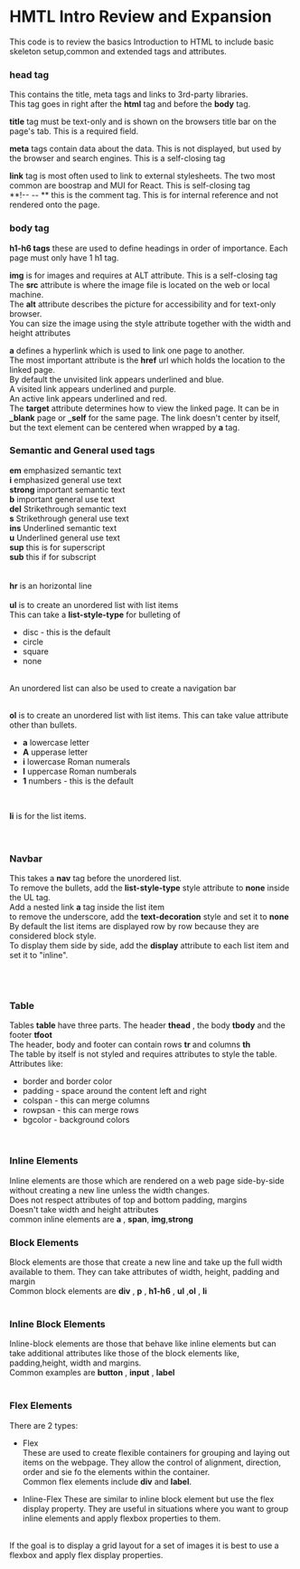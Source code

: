 # HMTL Intro Review and Expansion
This code is to review the basics Introduction to HTML to include basic skeleton setup,common and extended tags and attributes.<br>

### head tag
This contains the title, meta tags and links to 3rd-party libraries. <br/>
This tag goes in right after the **html** tag and before the **body** tag. <br/>

**title** tag must be text-only and is shown on the browsers title bar on the page's tab. This is a required field.<br/>

**meta** tags contain data about the data. This is not displayed, but used by the browser and search engines. This is a self-closing tag<br/>

**link** tag is most often used to link to external stylesheets. The two most common are boostrap and MUI for React. This is self-closing tag<br/>
**!-- -- ** this is the comment tag. This is for internal reference and not rendered onto the page. 

### body tag
**h1-h6 tags** these are used to define headings in order of importance. Each page must only have 1 h1 tag.<br/>

**img** is for images and requires at ALT attribute. This is a self-closing tag<br/>
The **src** attribute is where the image file is located on the web or local machine.<br/>
The **alt** attribute describes the picture for accessibility and for text-only browser.<br/>
You can size the image using the style attribute together with the width and height attributes<br/>

**a** defines a hyperlink which is used to link one page to another.<br/>
The most important attribute is the **href** url which holds the location to the linked page. <br/>
By default the unvisited link appears underlined and blue. <br/>
A visited link appears underlined and purple.<br/>
An active link appears underlined and red.<br/>
The **target** attribute determines how to view the linked page. It can be in **_blank** page or **_self** for the same page. 
The link doesn't center by itself, but the text element can be centered when wrapped by **a** tag. <br/>

### Semantic and General used tags
**em** emphasized semantic text<br/>
**i** emphasized general use text
<br/>
**strong** important semantic text<br/>
**b** important general use text
<br/>
**del** Strikethrough semantic text<br/>
**s** Strikethrough general use text
<br/>
**ins** Underlined semantic text<br/>
**u** Underlined general use text
<br/>
**sup** this is for superscript<br/>
**sub** this if for subscript<br/>
<br/>
<br/>
**hr** is an horizontal line
<br/>
<br/>
**ul** is to create an unordered list with list items<br/>
This can take a **list-style-type** for bulleting of <br/>
* disc - this is the default
* circle
* square
* none
<br/>
An unordered list can also be used to create a navigation bar
<br/>
<br/>

**ol** is to create an unordered list with list items. This can take value attribute other than bullets.<br/>
* **a** lowercase letter
* **A** upperase letter
* **i** lowercase Roman numerals
* **I** uppercase Roman numberals
* **1** numbers - this is the default

<br/>

**li** is for the list items. <br/>
<br/>
<br/>

### Navbar
This takes a **nav** tag before the unordered list.<br/>
To remove the bullets, add the **list-style-type** style attribute to **none** inside the UL tag. <br>
Add a nested link **a** tag inside the list item<br/> 
to remove the underscore, add the **text-decoration** style and set it to **none** <br/>
By default the list items are displayed row by row because they are considered block style. <br/>
To display them side by side, add the **display** attribute to each list item and set it to "inline". <br/>

<br/>
<br/>

### Table
Tables **table** have three parts. The header **thead** , the body **tbody** and the footer **tfoot** <br>
The header, body and footer can contain rows **tr** and columns **th**<br/>
The table by itself is not styled and requires attributes to style the table. Attributes like:
* border and border color
* padding - space around the content left and right
* colspan - this can merge columns
* rowpsan - this can merge rows
* bgcolor - background colors
<br/>

### Inline Elements
Inline elements are those which are rendered on a web page side-by-side without creating a new line unless the width changes. <br/>
Does not respect attributes of top and bottom padding, margins <br/>
Doesn't take width and height attributes <br/>
common inline elements are **a** , **span**, **img**,**strong**
<br/>

### Block Elements
Block elements are those that create a new line and take up the full width available to them. They can take attributes of width, height, padding and margin <br/>
Common block elements are **div** , **p** , **h1-h6** , **ul** ,**ol** , **li** <br>
<br/>

### Inline Block Elements
Inline-block elements are those that behave like inline elements but can take additional attributes like those of the block elements like, padding,height, width and margins.<br/>
Common examples are **button** , **input** , **label** <br />
<br/>

### Flex Elements
There are 2 types:
* Flex <br/>
These are used to create flexible containers for grouping and laying out items on the webpage. They allow the control of alignment, direction, order and sie fo the elements within the container. <br/>
Common flex elements include **div** and **label**. <br/>

* Inline-Flex
These are similar to inline block element but use the flex display property. They are useful in situations where you want to group inline elements and apply flexbox properties to them. 
<br/>
If the goal is to display a grid layout for a set of images it is best to use a flexbox and apply flex display properties. 
<br/>